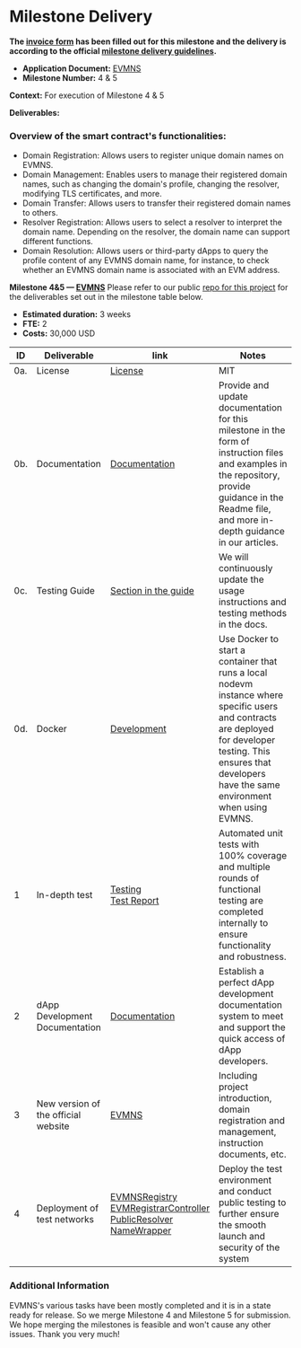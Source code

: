 # Milestone Delivery

**The [invoice form](https://forms.gle/wLuAzXKa9qYrZQob9) has been filled out for this milestone and the delivery is according to the official [milestone delivery guidelines](https://github.com/eosnetworkfoundation/grant-framework/blob/master/docs/milestone-deliverables-guidelines.md).**

* **Application Document:** [EVMNS
  ](https://github.com/eosnetworkfoundation/grant-framework/blob/main/applications/EVMNS.md)
* **Milestone Number:** 4 & 5

**Context:**
For execution of Milestone 4 & 5

**Deliverables:**

### Overview of the smart contract's functionalities:

- Domain Registration: Allows users to register unique domain names on EVMNS.
- Domain Management: Enables users to manage their registered domain names, such as changing the domain's profile,
  changing the resolver, modifying TLS certificates, and more.
- Domain Transfer: Allows users to transfer their registered domain names to others.
- Resolver Registration: Allows users to select a resolver to interpret the domain name. Depending on the resolver, the
  domain name can support different functions.
- Domain Resolution: Allows users or third-party dApps to query the profile content of any EVMNS domain name, for
  instance, to check whether an EVMNS domain name is associated with an EVM address.

**Milestone 4&5 — [EVMNS](https://github.com/evmns/EVMNS)**
Please refer to our public [repo for this project](https://github.com/evmns/EVMNS) for the deliverables set out in the
milestone table below.

- **Estimated duration:** 3 weeks
- **FTE:** 2
- **Costs:** 30,000 USD

| ID  | Deliverable                        | link                                                                                                                                                                                                                                                                                                                                                                                                                                                                                          | Notes                                                                                                                                                                                                             |
|-----|------------------------------------|-----------------------------------------------------------------------------------------------------------------------------------------------------------------------------------------------------------------------------------------------------------------------------------------------------------------------------------------------------------------------------------------------------------------------------------------------------------------------------------------------|-------------------------------------------------------------------------------------------------------------------------------------------------------------------------------------------------------------------|
| 0a. | License                            | [License](https://github.com/evmns/EVMNS/blob/main/LICENSE)                                                                                                                                                                                                                                                                                                                                                                                                                                   | MIT                                                                                                                                                                                                               |
| 0b. | Documentation                      | [Documentation](https://docs.evmns.space/)                                                                                                                                                                                                                                                                                                                                                                                                                                                    | Provide and update documentation for this milestone in the form of instruction files and examples in the repository, provide guidance in the Readme file, and more in-depth guidance in our articles.             |
| 0c. | Testing Guide                      | [Section in the guide](https://github.com/evmns/evmns-contracts#How-to-run-tests)                                                                                                                                                                                                                                                                                                                                                                                                             | We will continuously update the usage instructions and testing methods in the docs.                                                                                                                               |
| 0d. | Docker                             | [Development](https://hub.docker.com/repository/docker/evmns/development/general)                                                                                                                                                                                                                                                                                                                                                                                                             | Use Docker to start a container that runs a local nodevm instance where specific users and contracts are deployed for developer testing. This ensures that developers have the same environment when using EVMNS. |
| 1   | In-depth test  | [Testing](https://github.com/evmns/evmns-contracts/tree/main/test) <br/>[Test Report](https://github.com/evmns/EVMNS/blob/main/EVMNS%20Test%20Report.docx)                                                                                                                                                                                                                                                                                                                                                                                                                           | Automated unit tests with 100% coverage and multiple rounds of functional testing are completed internally to ensure functionality and robustness.                                                                |
| 2   | dApp Development Documentation  | [Documentation](https://docs.evmns.space/dapp-developer-guide/evmns-enabling-your-dapp)                                                                                                                                                                                                                                                                                                                                                                                                       | Establish a perfect dApp development documentation system to meet and support the quick access of dApp developers.                                                                                                |
| 3   | New version of the official website  | [EVMNS](https://test1.evmns.space/)                                                                                                                                                                                                                                                                                                                                                                                                                                                           | Including project introduction, domain registration and management, instruction documents, etc.                                                                                                                   |
| 4   | Deployment of test networks  | [EVMNSRegistry](https://explorer.testnet.evm.eosnetwork.com/address/0x318C9E46F109D54f55544c4f52721cE506CB98dc)<br/>   [EVMRegistrarController](https://explorer.testnet.evm.eosnetwork.com/address/0x8AdEC945989c108C6c852c046B25f7A5741fC078)<br/> [PublicResolver](https://explorer.testnet.evm.eosnetwork.com/address/0x63468bB6bbb36EA8D911eBfAcA5e229885675705)<br/> [NameWrapper](https://explorer.testnet.evm.eosnetwork.com/address/0x1f21805Cb3BeF2ab76FB36221Fc140f7a15Ece89)<br/> |  Deploy the test environment and conduct public testing to further ensure the smooth launch and security of the system                                                                                            |

### Additional Information

EVMNS's various tasks have been mostly completed and it is in a state ready for release. So we merge Milestone 4 and Milestone 5 for submission. We hope merging the milestones is feasible and won't cause any other issues. Thank you very much!
